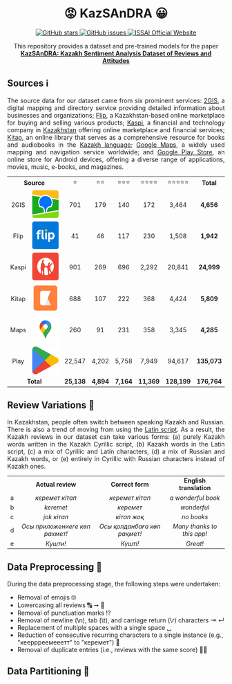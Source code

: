 <h1 align="center">😡 KazSAnDRA 😀 </h1>

<p align="center">
  <a href="https://github.com/IS2AI/KazSAnDRA/stargazers">
    <img src="https://img.shields.io/github/stars/IS2AI/KazSAnDRA.svg?colorA=orange&colorB=orange&logo=github"
         alt="GitHub stars">
  </a>
  <a href="https://github.com/IS2AI/KazSAnDRA/issues">
    <img src="https://img.shields.io/github/issues/IS2AI/KazSAnDRA.svg"
         alt="GitHub issues">
  </a>
  <a href="https://issai.nu.edu.kz">
    <img src="https://img.shields.io/static/v1?label=ISSAI&amp;message=official site&amp;color=blue&amp"
         alt="ISSAI Official Website">
  </a> 
</p>

<p align = "center">This repository provides a dataset and pre-trained models for the paper <br><a href = "https://arxiv.org/abs/2305.15749"><b>KazSAnDRA: Kazakh Sentiment Analysis Dataset of Reviews and Attitudes</b></a></p>

## Sources ℹ️

<p align = "justify">The source data for our dataset came from six prominent services: <a href="https://2gis.kz/">2GIS</a>, a digital mapping and directory service providing detailed information about businesses and organizations; <a href="https://www.flip.kz/">Flip</a>, a Kazakhstan-based online marketplace for buying and selling various products; <a href="https://kaspi.kz/">Kaspi</a>, a financial and technology company in <a href="https://en.wikipedia.org/wiki/Kazakhstan">Kazakhstan</a> offering online marketplace and financial services;  <a href="https://kitap.kz/">Kitap</a>, an online library that serves as a comprehensive resource for books and audiobooks in the <a href="https://en.wikipedia.org/wiki/Kazakh_language">Kazakh language</a>; <a href="https://www.google.com/maps/">Google Maps</a>, a widely used mapping and navigation service worldwide; and <a href="https://play.google.com/">Google Play Store</a>, an online store for Android devices, offering a diverse range of applications, movies, music, e-books, and magazines.</p>

<!--
<div align="center">
  <img src="img/logo_2gis.png" width="64" height="64" alt="2gis.kz logo">
  <img src="img/logo_flip.png" width="64" height="64" alt="flip.kz logo">
  <img src="img/logo_kaspi.png" width="64" height="64" alt="kaspi.kz logo">
  <img src="img/logo_kitap.png" width="64" height="64" alt="kitap.kz logo">
  <img src="img/logo_maps.png" width="64" height="64" alt="google maps logo">
  <img src="img/logo_play.png" width="64" height="64" alt="google plays store logo">
</div>
-->

<!--
<table align="center">
  <tr style="border: 0px;">
    <td align="center" ><b>2GIS</b></td>
    <td align="center"><b>Flip</b></td>
    <td align="center"><b>Kaspi</b></td>
    <td align="center"><b>Kitap</b></td>
    <td align="center"><b>Maps</b></td>
    <td align="center"><b>Play</b></td>
  </tr>
  <tr></tr>
  <tr>
    <td><img src="img/logo_2gis.png" width="64" height="64" alt="2gis.kz logo"></td>
    <td><img src="img/logo_flip.png" width="64" height="64" alt="flip.kz logo"></td>
    <td><img src="img/logo_kaspi.png" width="64" height="64" alt="kaspi.kz logo"></td>
    <td><img src="img/logo_kitap.png" width="64" height="64" alt="kitap.kz logo"></td>
    <td><img src="img/logo_maps.png" width="64" height="64" alt="google maps logo"></td>
    <td><img src="img/logo_play.png" width="64" height="64" alt="google plays store logo"></td>
  </tr>
  <tr></tr>
  <tr>
    <td align="center"><b>4,656</b></td>
    <td align="center"><b>1,942</b></td>
    <td align="center"><b>24,999</b></td>
    <td align="center"><b>5,809</b></td>
    <td align="center"><b>XXXX</b></td>
    <td align="center"><b>135,073</b></td>
  </tr>
</table>
-->

<table align="center">
  <tr align="center">
    <td colspan="2"><b>Source</b></td>
    <td>⭐️</td>
    <td>⭐️⭐️</td>
    <td>⭐️⭐️⭐️</td>
    <td>⭐️⭐️⭐️⭐️</td>
    <td>⭐️⭐️⭐️⭐️⭐️</td>
    <td><b>Total</b></td>
  </tr>
   <tr></tr>
  <tr align="center">
    <td>2GIS</td>
    <td><img src="img/logo_2gis.png" width="64" height="64" alt="2gis.kz logo"></td>
    <td>701</td>
    <td>179</td>
    <td>140</td>
    <td>172</td>
    <td>3,464</td>
    <td><b>4,656</b></td>
  </tr>
   <tr></tr>
  <tr align="center">
    <td>Flip</td>
    <td><img src="img/logo_flip.png" width="64" height="64" alt="flip.kz logo"></td>
    <td>41</td>
    <td>46</td>
    <td>117</td>
    <td>230</td>
    <td>1,508</td>
    <td><b>1,942</b></td>
  </tr>
   <tr></tr>
  <tr align="center">
    <td>Kaspi</td>
    <td><img src="img/logo_kaspi.png" width="64" height="64" alt="kaspi.kz logo"></td>
    <td>901</td>
    <td>269</td>
    <td>696</td>
    <td>2,292</td>
    <td>20,841</td>
    <td><b>24,999</b></td>
  </tr>
   <tr></tr>
  <tr align="center">
    <td>Kitap</td>
    <td><img src="img/logo_kitap.png" width="64" height="64" alt="kitap.kz logo"></td>
    <td>688</td>
    <td>107</td>
    <td>222</td>
    <td>368</td>
    <td>4,424</td>
    <td><b>5,809</b></td>
  </tr>
   <tr></tr>
  <tr align="center">
    <td>Maps</td>
    <td><img src="img/logo_maps.png" width="64" height="64" alt="google maps logo"></td>
    <td>260</td>
    <td>91</td>
    <td>231</td>
    <td>358</td>
    <td>3,345</td>
    <td><b>4,285</b></td>
  </tr>
   <tr></tr>
  <tr align="center">
    <td>Play</td>
    <td><img src="img/logo_play.png" width="64" height="64" alt="google plays store logo"></td>
    <td>22,547</td>
    <td>4,202</td>
    <td>5,758</td>
    <td>7,949</td>
    <td>94,617</td>
    <td><b>135,073</b></td>
    </tr>
  <tr></tr>
  <tr align="center">
      <td colspan="2"><b>Total</b></td>
      <td><b>25,138</b></td>
      <td><b>4,894</b></td>
      <td><b>7,164</b></td>
      <td><b>11,369</b></td>
      <td><b>128,199</b></td>
      <td><b>176,764</b></td>
    </tr>
  </table>

## Review Variations 🔀

<p align = "justify">In Kazakhstan, people often switch between speaking Kazakh and Russian. There is also a trend of moving from using the <a href="https://en.wikipedia.org/wiki/Cyrillic_script>Cyrillic</a> to the <a href="https://en.wikipedia.org/wiki/Latin_script">Latin script</a>. As a result, the Kazakh reviews in our dataset can take various forms: (a) purely Kazakh words written in the Kazakh Cyrillic script, (b) Kazakh words in the Latin script, (c) a mix of Cyrillic and Latin characters, (d) a mix of Russian and Kazakh words, or (e) entirely in Cyrillic with Russian characters instead of Kazakh ones.</p>

<table align="center">
  <tr align="center">
    <td></td>
    <td><b>Actual review</b></td>
    <td><b>Correct form</b></td>
    <td><b>English translation</b></td>
  </tr>
  <tr></tr>
  <tr align="center">
    <td>a</td>
    <td><i>керемет кітап<i/></td>
    <td><i>керемет кітап<i/></td>
    <td><i>a wonderful book<i/></td>
  </tr>
  <tr></tr>
  <tr align="center">
    <td>b</td>
    <td><i>keremet<i/></td>
    <td><i>керемет<i/></td>
    <td><i>wonderful<i/></td>
  </tr>
  <tr></tr>
  <tr align="center">
    <td>c</td>
    <td><i>jok кітап<i/></td>
    <td><i>кітап жоқ<i/></td>
    <td><i>no books<i/></td>
  </tr>
  <tr></tr>
  <tr align="center">
    <td>d</td>
    <td><i>Осы приложениеге көп рахмет!<i/></td>
    <td><i>Осы қолданбаға көп рақмет!<i/></td>
    <td><i>Many thanks to this app!<i/></td>
  </tr>
  <tr></tr>
  <tr align="center">
    <td>e</td>
    <td><i>Кушти!<i/></td>
    <td><i>Күшті!<i/></td>
    <td><i>Great!<i/></td>
  </tr>
</table>

## Data Preprocessing 🔧

<p align = "justify">During the data preprocessing stage, the following steps were undertaken:</p>

- Removal of emojis 🤓
- Lowercasing all reviews 🔠 ➙ 🔡
- Removal of punctuation marks ⁉️
- Removal of newline (\n), tab (\t), and carriage return (\r) characters ⇥ ↵
- Replacement of multiple spaces with a single space ␣
- Reduction of consecutive recurring characters to a single instance (e.g., "кееррреемееетт" to "керемет") 🔂
- Removal of duplicate entries (i.e., reviews with the same score) 👯‍♂️

## Data Partitioning 🧩

